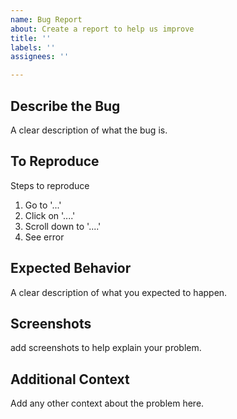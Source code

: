 ```yaml
---
name: Bug Report
about: Create a report to help us improve
title: ''
labels: ''
assignees: ''

---
```


## Describe the Bug
A clear description of what the bug is.

## To Reproduce
Steps to reproduce

1. Go to '...'
2. Click on '....'
3. Scroll down to '....'
4. See error

## Expected Behavior
A clear description of what you expected to happen.

## Screenshots
add screenshots to help explain your problem.


## Additional Context
Add any other context about the problem here.

